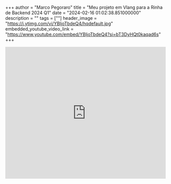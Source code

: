 +++
  author = "Marco Pegoraro"
  title = "Meu projeto em Vlang para a Rinha de Backend 2024 Q1"
  date = "2024-02-16 01:02:38.851000000"
  description = ""
  tags = [""] 
  header_image = "https://i.ytimg.com/vi/YBljoTbdeQ4/hqdefault.jpg"
  embedded_youtube_video_link = "https://www.youtube.com/embed/YBljoTbdeQ4?si=bT3DyHQt0kaqad6s"
+++

<iframe style="width: 100%;" height="415" src="https://www.youtube.com/embed/YBljoTbdeQ4?si=bT3DyHQt0kaqad6s" title="YouTube video player" frameborder="0" allow="accelerometer; autoplay; clipboard-write; encrypted-media; gyroscope; picture-in-picture; web-share" referrerpolicy="strict-origin-when-cross-origin" allowfullscreen></iframe>